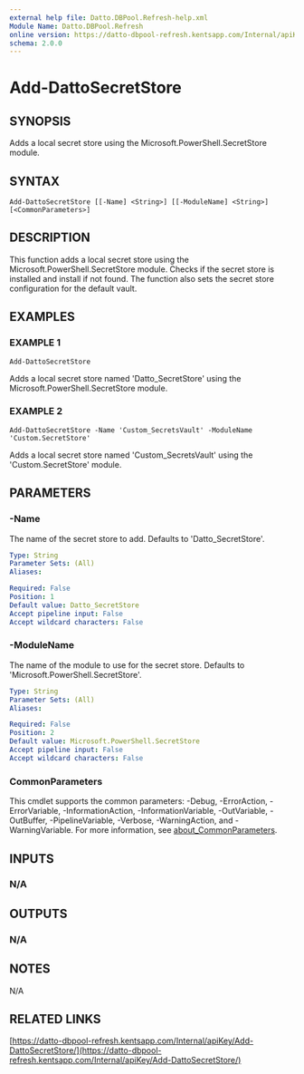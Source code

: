 ```yaml
---
external help file: Datto.DBPool.Refresh-help.xml
Module Name: Datto.DBPool.Refresh
online version: https://datto-dbpool-refresh.kentsapp.com/Internal/apiKey/Add-DattoSecretStore/
schema: 2.0.0
---
```


# Add-DattoSecretStore

## SYNOPSIS
Adds a local secret store using the Microsoft.PowerShell.SecretStore module.

## SYNTAX

```
Add-DattoSecretStore [[-Name] <String>] [[-ModuleName] <String>] [<CommonParameters>]
```

## DESCRIPTION
This function adds a local secret store using the Microsoft.PowerShell.SecretStore module.
Checks if the secret store is installed and install if not found.
The function also sets the secret store configuration for the default vault.

## EXAMPLES

### EXAMPLE 1
```
Add-DattoSecretStore
```

Adds a local secret store named 'Datto_SecretStore' using the Microsoft.PowerShell.SecretStore module.

### EXAMPLE 2
```
Add-DattoSecretStore -Name 'Custom_SecretsVault' -ModuleName 'Custom.SecretStore'
```

Adds a local secret store named 'Custom_SecretsVault' using the 'Custom.SecretStore' module.

## PARAMETERS

### -Name
The name of the secret store to add.
Defaults to 'Datto_SecretStore'.

```yaml
Type: String
Parameter Sets: (All)
Aliases:

Required: False
Position: 1
Default value: Datto_SecretStore
Accept pipeline input: False
Accept wildcard characters: False
```

### -ModuleName
The name of the module to use for the secret store.
Defaults to 'Microsoft.PowerShell.SecretStore'.

```yaml
Type: String
Parameter Sets: (All)
Aliases:

Required: False
Position: 2
Default value: Microsoft.PowerShell.SecretStore
Accept pipeline input: False
Accept wildcard characters: False
```

### CommonParameters
This cmdlet supports the common parameters: -Debug, -ErrorAction, -ErrorVariable, -InformationAction, -InformationVariable, -OutVariable, -OutBuffer, -PipelineVariable, -Verbose, -WarningAction, and -WarningVariable. For more information, see [about_CommonParameters](http://go.microsoft.com/fwlink/?LinkID=113216).

## INPUTS

### N/A
## OUTPUTS

### N/A
## NOTES
N/A

## RELATED LINKS

[https://datto-dbpool-refresh.kentsapp.com/Internal/apiKey/Add-DattoSecretStore/](https://datto-dbpool-refresh.kentsapp.com/Internal/apiKey/Add-DattoSecretStore/)

